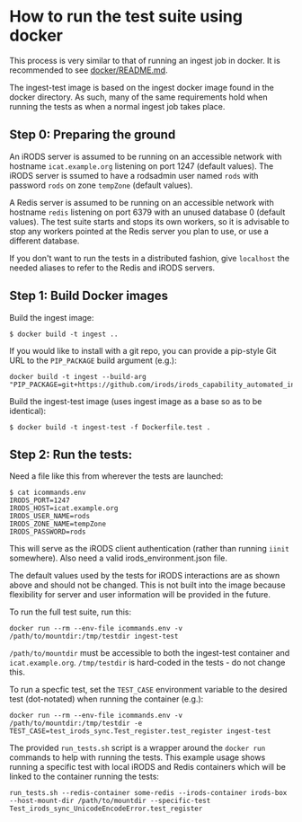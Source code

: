 # How to run the test suite using docker

This process is very similar to that of running an ingest job in docker. It is recommended to see [docker/README.md](docker/README.md).

The ingest-test image is based on the ingest docker image found in the docker directory. As such, many of the same requirements hold when running the tests as when a normal ingest job takes place.

## Step 0: Preparing the ground
An iRODS server is assumed to be running on an accessible network with hostname `icat.example.org` listening on port 1247 (default values).
The iRODS server is ssumed to have a rodsadmin user named `rods` with password `rods` on zone `tempZone` (default values).

A Redis server is assumed to be running on an accessible network with hostname `redis` listening on port 6379 with an unused database 0 (default values).
The test suite starts and stops its own workers, so it is advisable to stop any workers pointed at the Redis server you plan to use, or use a different database.

If you don't want to run the tests in a distributed fashion, give `localhost` the needed aliases to refer to the Redis and iRODS servers.

## Step 1: Build Docker images
Build the ingest image:
```
$ docker build -t ingest ..
```

If you would like to install with a git repo, you can provide a pip-style Git URL to the `PIP_PACKAGE` build argument (e.g.):
```
docker build -t ingest --build-arg "PIP_PACKAGE=git+https://github.com/irods/irods_capability_automated_ingest@master"
```

Build the ingest-test image (uses ingest image as a base so as to be identical):
```
$ docker build -t ingest-test -f Dockerfile.test .
```

## Step 2: Run the tests:
Need a file like this from wherever the tests are launched:
```
$ cat icommands.env
IRODS_PORT=1247
IRODS_HOST=icat.example.org
IRODS_USER_NAME=rods
IRODS_ZONE_NAME=tempZone
IRODS_PASSWORD=rods
```
This will serve as the iRODS client authentication (rather than running `iinit` somewhere).
Also need a valid irods_environment.json file.

The default values used by the tests for iRODS interactions are as shown above and should not be changed.
This is not built into the image because flexibility for server and user information will be provided in the future.

To run the full test suite, run this:
```
docker run --rm --env-file icommands.env -v /path/to/mountdir:/tmp/testdir ingest-test
```
`/path/to/mountdir` must be accessible to both the ingest-test container and `icat.example.org`. `/tmp/testdir` is hard-coded in the tests - do not change this.

To run a specfic test, set the `TEST_CASE` environment variable to the desired test (dot-notated) when running the container (e.g.):
```
docker run --rm --env-file icommands.env -v /path/to/mountdir:/tmp/testdir -e TEST_CASE=test_irods_sync.Test_register.test_register ingest-test
```

The provided `run_tests.sh` script is a wrapper around the `docker run` commands to help with running the tests.
This example usage shows running a specific test with local iRODS and Redis containers which will be linked to the container running the tests:
```
run_tests.sh --redis-container some-redis --irods-container irods-box --host-mount-dir /path/to/mountdir --specific-test Test_irods_sync_UnicodeEncodeError.test_register
```
